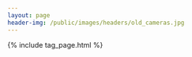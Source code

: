 ```yaml
---
layout: page
header-img: /public/images/headers/old_cameras.jpg
---
```


{% include tag_page.html %}
